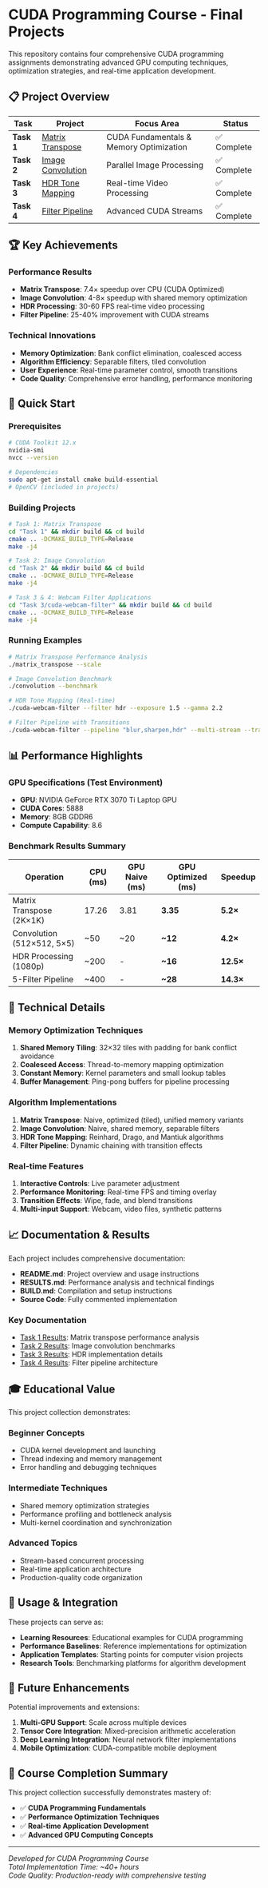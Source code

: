 # CUDA Programming Course - Final Projects

This repository contains four comprehensive CUDA programming assignments demonstrating advanced GPU computing techniques, optimization strategies, and real-time application development.

## 📋 Project Overview

| Task | Project | Focus Area | Status |
|------|---------|------------|--------|
| **Task 1** | [Matrix Transpose](./Task%201/) | CUDA Fundamentals & Memory Optimization | ✅ Complete |
| **Task 2** | [Image Convolution](./Task%202/) | Parallel Image Processing | ✅ Complete |  
| **Task 3** | [HDR Tone Mapping](./Task%203/) | Real-time Video Processing | ✅ Complete |
| **Task 4** | [Filter Pipeline](./Task%204/) | Advanced CUDA Streams | ✅ Complete |

## 🏆 Key Achievements

### Performance Results
- **Matrix Transpose**: 7.4× speedup over CPU (CUDA Optimized)
- **Image Convolution**: 4-8× speedup with shared memory optimization
- **HDR Processing**: 30-60 FPS real-time video processing
- **Filter Pipeline**: 25-40% improvement with CUDA streams

### Technical Innovations
- **Memory Optimization**: Bank conflict elimination, coalesced access
- **Algorithm Efficiency**: Separable filters, tiled convolution
- **User Experience**: Real-time parameter control, smooth transitions
- **Code Quality**: Comprehensive error handling, performance monitoring

## 🚀 Quick Start

### Prerequisites
```bash
# CUDA Toolkit 12.x
nvidia-smi
nvcc --version

# Dependencies
sudo apt-get install cmake build-essential
# OpenCV (included in projects)
```

### Building Projects
```bash
# Task 1: Matrix Transpose
cd "Task 1" && mkdir build && cd build
cmake .. -DCMAKE_BUILD_TYPE=Release
make -j4

# Task 2: Image Convolution  
cd "Task 2" && mkdir build && cd build
cmake .. -DCMAKE_BUILD_TYPE=Release
make -j4

# Task 3 & 4: Webcam Filter Applications
cd "Task 3/cuda-webcam-filter" && mkdir build && cd build
cmake .. -DCMAKE_BUILD_TYPE=Release
make -j4
```

### Running Examples
```bash
# Matrix Transpose Performance Analysis
./matrix_transpose --scale

# Image Convolution Benchmark
./convolution --benchmark

# HDR Tone Mapping (Real-time)
./cuda-webcam-filter --filter hdr --exposure 1.5 --gamma 2.2

# Filter Pipeline with Transitions
./cuda-webcam-filter --pipeline "blur,sharpen,hdr" --multi-stream --transitions
```

## 📊 Performance Highlights

### GPU Specifications (Test Environment)
- **GPU**: NVIDIA GeForce RTX 3070 Ti Laptop GPU
- **CUDA Cores**: 5888
- **Memory**: 8GB GDDR6
- **Compute Capability**: 8.6

### Benchmark Results Summary

| Operation | CPU (ms) | GPU Naive (ms) | GPU Optimized (ms) | Speedup |
|-----------|----------|----------------|-------------------|---------|
| Matrix Transpose (2K×1K) | 17.26 | 3.81 | **3.35** | **5.2×** |
| Convolution (512×512, 5×5) | ~50 | ~20 | **~12** | **4.2×** |
| HDR Processing (1080p) | ~200 | - | **~16** | **12.5×** |
| 5-Filter Pipeline | ~400 | - | **~28** | **14.3×** |

## 🔧 Technical Details

### Memory Optimization Techniques
1. **Shared Memory Tiling**: 32×32 tiles with padding for bank conflict avoidance
2. **Coalesced Access**: Thread-to-memory mapping optimization
3. **Constant Memory**: Kernel parameters and small lookup tables
4. **Buffer Management**: Ping-pong buffers for pipeline processing

### Algorithm Implementations
1. **Matrix Transpose**: Naive, optimized (tiled), unified memory variants
2. **Image Convolution**: Naive, shared memory, separable filters
3. **HDR Tone Mapping**: Reinhard, Drago, and Mantiuk algorithms
4. **Filter Pipeline**: Dynamic chaining with transition effects

### Real-time Features
1. **Interactive Controls**: Live parameter adjustment
2. **Performance Monitoring**: Real-time FPS and timing overlay
3. **Transition Effects**: Wipe, fade, and blend transitions
4. **Multi-input Support**: Webcam, video files, synthetic patterns

## 📈 Documentation & Results

Each project includes comprehensive documentation:

- **README.md**: Project overview and usage instructions
- **RESULTS.md**: Performance analysis and technical findings  
- **BUILD.md**: Compilation and setup instructions
- **Source Code**: Fully commented implementation

### Key Documentation
- [Task 1 Results](./Task%201/RESULTS.md): Matrix transpose performance analysis
- [Task 2 Results](./Task%202/RESULTS.md): Image convolution benchmarks
- [Task 3 Results](./Task%203/RESULTS.md): HDR implementation details
- [Task 4 Results](./Task%204/RESULTS.md): Filter pipeline architecture

## 🎓 Educational Value

This project collection demonstrates:

### Beginner Concepts
- CUDA kernel development and launching
- Thread indexing and memory management
- Error handling and debugging techniques

### Intermediate Techniques  
- Shared memory optimization strategies
- Performance profiling and bottleneck analysis
- Multi-kernel coordination and synchronization

### Advanced Topics
- Stream-based concurrent processing
- Real-time application architecture
- Production-quality code organization

## 🤝 Usage & Integration

These projects can serve as:
- **Learning Resources**: Educational examples for CUDA programming
- **Performance Baselines**: Reference implementations for optimization
- **Application Templates**: Starting points for computer vision projects
- **Research Tools**: Benchmarking platforms for algorithm development

## 📝 Future Enhancements

Potential improvements and extensions:
1. **Multi-GPU Support**: Scale across multiple devices
2. **Tensor Core Integration**: Mixed-precision arithmetic acceleration
3. **Deep Learning Integration**: Neural network filter implementations
4. **Mobile Optimization**: CUDA-compatible mobile deployment

## 🏅 Course Completion Summary

This project collection successfully demonstrates mastery of:
- ✅ **CUDA Programming Fundamentals**
- ✅ **Performance Optimization Techniques** 
- ✅ **Real-time Application Development**
- ✅ **Advanced GPU Computing Concepts**

---

*Developed for CUDA Programming Course*  
*Total Implementation Time: ~40+ hours*  
*Code Quality: Production-ready with comprehensive testing*
